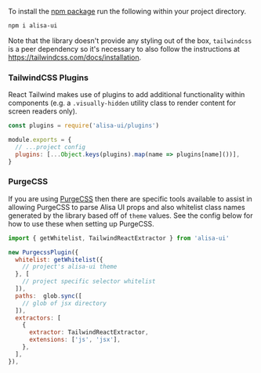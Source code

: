 To install the [npm package](https://www.npmjs.com/package/alisa-ui) run the following within your project directory.

```bash
npm i alisa-ui
```

Note that the library doesn't provide any styling out of the box, `tailwindcss` is a peer dependency so it's necessary to also follow the instructions at https://tailwindcss.com/docs/installation.

### TailwindCSS Plugins

React Tailwind makes use of plugins to add additional functionality within components (e.g. a `.visually-hidden` utility class to render content for screen readers only).

```js static
const plugins = require('alisa-ui/plugins')

module.exports = {
  // ...project config
  plugins: [...Object.keys(plugins).map(name => plugins[name]())],
}
```

### PurgeCSS

If you are using [PurgeCSS](https://github.com/FullHuman/purgecss) then there are specific tools available to assist in allowing PurgeCSS to parse Alisa UI props and also whitelist class names generated by the library based off of `theme` values. See the config below for how to use these when setting up PurgeCSS.

```js static
import { getWhitelist, TailwindReactExtractor } from 'alisa-ui'

new PurgecssPlugin({
  whitelist: getWhitelist({
    // project's alisa-ui theme
  }, [
    // project specific selector whitelist
  ]),
  paths:  glob.sync([
    // glob of jsx directory
  ]),
  extractors: [
    {
      extractor: TailwindReactExtractor,
      extensions: ['js', 'jsx'],
    },
  ],
}),
```
